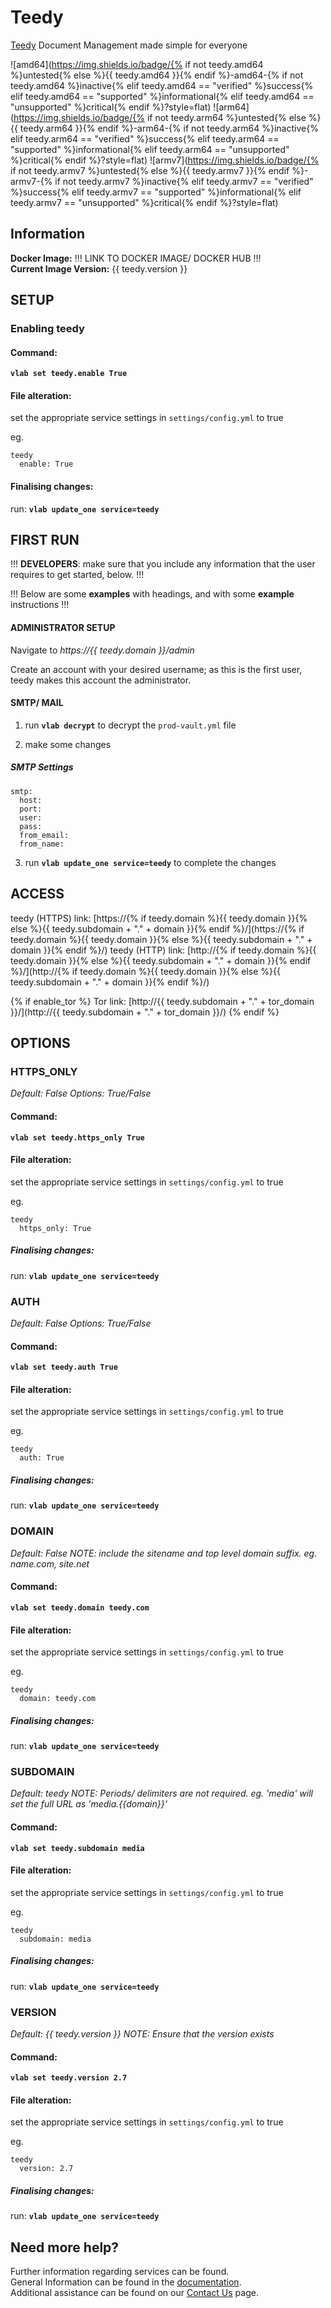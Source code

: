 # Teedy

[Teedy](https://teedy.io) Document Management made simple for everyone

![amd64](https://img.shields.io/badge/{% if not teedy.amd64 %}untested{% else %}{{ teedy.amd64 }}{% endif %}-amd64-{% if not teedy.amd64 %}inactive{% elif teedy.amd64 == "verified" %}success{% elif teedy.amd64 == "supported" %}informational{% elif teedy.amd64 == "unsupported" %}critical{% endif %}?style=flat)
![arm64](https://img.shields.io/badge/{% if not teedy.arm64 %}untested{% else %}{{ teedy.arm64 }}{% endif %}-arm64-{% if not teedy.arm64 %}inactive{% elif teedy.arm64 == "verified" %}success{% elif teedy.arm64 == "supported" %}informational{% elif teedy.arm64 == "unsupported" %}critical{% endif %}?style=flat)
![armv7](https://img.shields.io/badge/{% if not teedy.armv7 %}untested{% else %}{{ teedy.armv7 }}{% endif %}-armv7-{% if not teedy.armv7 %}inactive{% elif teedy.armv7 == "verified" %}success{% elif teedy.armv7 == "supported" %}informational{% elif teedy.armv7 == "unsupported" %}critical{% endif %}?style=flat)

## Information


**Docker Image:** !!! LINK TO DOCKER IMAGE/ DOCKER HUB !!!  
**Current Image Version:** {{ teedy.version }}

## SETUP

### Enabling teedy

#### Command:

**`vlab set teedy.enable True`**

#### File alteration:

set the appropriate service settings in `settings/config.yml` to true

eg.
```
teedy
  enable: True
```

#### Finalising changes:

run: **`vlab update_one service=teedy`**

## FIRST RUN

!!! **DEVELOPERS**: make sure that you include any information that the user requires to get started, below. !!!

!!! Below are some **examples** with headings, and with some **example** instructions !!!

#### ADMINISTRATOR SETUP

Navigate to *https://{{ teedy.domain }}/admin*

Create an account with your desired username; as this is the first user, teedy makes this account the administrator.

#### SMTP/ MAIL

1. run **`vlab decrypt`** to decrypt the `prod-vault.yml` file

2. make some changes


##### SMTP Settings
```
smtp:
  host:
  port:
  user:
  pass:
  from_email:
  from_name:
```

3. run **`vlab update_one service=teedy`** to complete the changes


## ACCESS

teedy (HTTPS) link: [https://{% if teedy.domain %}{{ teedy.domain }}{% else %}{{ teedy.subdomain + "." + domain }}{% endif %}/](https://{% if teedy.domain %}{{ teedy.domain }}{% else %}{{ teedy.subdomain + "." + domain }}{% endif %}/)
teedy (HTTP) link: [http://{% if teedy.domain %}{{ teedy.domain }}{% else %}{{ teedy.subdomain + "." + domain }}{% endif %}/](http://{% if teedy.domain %}{{ teedy.domain }}{% else %}{{ teedy.subdomain + "." + domain }}{% endif %}/)

{% if enable_tor %}
Tor link: [http://{{ teedy.subdomain + "." + tor_domain }}/](http://{{ teedy.subdomain + "." + tor_domain }}/)
{% endif %}

## OPTIONS

### HTTPS_ONLY
*Default: False*
*Options: True/False*

#### Command:

**`vlab set teedy.https_only True`**

#### File alteration:

set the appropriate service settings in `settings/config.yml` to true

eg.
```
teedy
  https_only: True
```

##### Finalising changes:

run: **`vlab update_one service=teedy`**

### AUTH
*Default: False*
*Options: True/False*

#### Command:

**`vlab set teedy.auth True`**

#### File alteration:

set the appropriate service settings in `settings/config.yml` to true

eg.
```
teedy
  auth: True
```

##### Finalising changes:

run: **`vlab update_one service=teedy`**

### DOMAIN
*Default: False*
*NOTE: include the sitename and top level domain suffix. eg. name.com, site.net*

#### Command:

**`vlab set teedy.domain teedy.com`**

#### File alteration:

set the appropriate service settings in `settings/config.yml` to true

eg.
```
teedy
  domain: teedy.com
```

##### Finalising changes:

run: **`vlab update_one service=teedy`**

### SUBDOMAIN
*Default: teedy*
*NOTE: Periods/ delimiters are not required. eg. 'media' will set the full URL as 'media.{{domain}}'*

#### Command:

**`vlab set teedy.subdomain media`**

#### File alteration:

set the appropriate service settings in `settings/config.yml` to true

eg.
```
teedy
  subdomain: media
```

##### Finalising changes:

run: **`vlab update_one service=teedy`**

### VERSION
*Default: {{  teedy.version  }}*
*NOTE: Ensure that the version exists*

#### Command:

**`vlab set teedy.version 2.7`**

#### File alteration:

set the appropriate service settings in `settings/config.yml` to true

eg.
```
teedy
  version: 2.7
```

##### Finalising changes:

run: **`vlab update_one service=teedy`**

## Need more help?
Further information regarding services can be found. \
General Information can be found in the [documentation](https://docs.vivumlab.com). \
Additional assistance can be found on our [Contact Us](https://docs.vivumlab.com/Contact-us) page.
